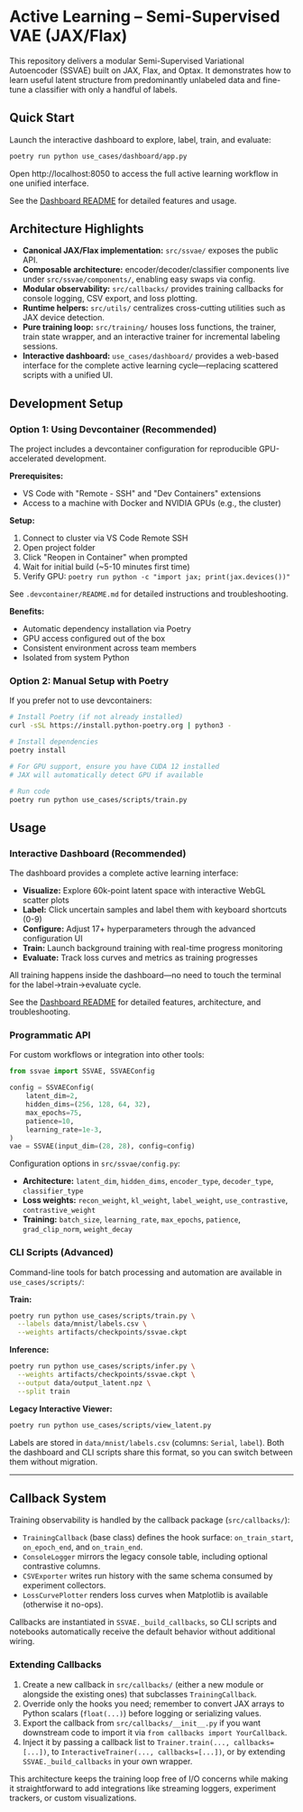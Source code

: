 Active Learning – Semi-Supervised VAE (JAX/Flax)
================================================

This repository delivers a modular Semi-Supervised Variational Autoencoder (SSVAE) built on JAX, Flax, and Optax. It demonstrates how to learn useful latent structure from predominantly unlabeled data and fine-tune a classifier with only a handful of labels.

## Quick Start

Launch the interactive dashboard to explore, label, train, and evaluate:

```bash
poetry run python use_cases/dashboard/app.py
```

Open http://localhost:8050 to access the full active learning workflow in one unified interface.

See the [Dashboard README](use_cases/dashboard/README.md) for detailed features and usage.

## Architecture Highlights

- **Canonical JAX/Flax implementation:** `src/ssvae/` exposes the public API.
- **Composable architecture:** encoder/decoder/classifier components live under `src/ssvae/components/`, enabling easy swaps via config.
- **Modular observability:** `src/callbacks/` provides training callbacks for console logging, CSV export, and loss plotting.
- **Runtime helpers:** `src/utils/` centralizes cross-cutting utilities such as JAX device detection.
- **Pure training loop:** `src/training/` houses loss functions, the trainer, train state wrapper, and an interactive trainer for incremental labeling sessions.
- **Interactive dashboard:** `use_cases/dashboard/` provides a web-based interface for the complete active learning cycle—replacing scattered scripts with a unified UI.






Development Setup
-----------------

### Option 1: Using Devcontainer (Recommended)

The project includes a devcontainer configuration for reproducible GPU-accelerated development.

**Prerequisites:**
- VS Code with "Remote - SSH" and "Dev Containers" extensions
- Access to a machine with Docker and NVIDIA GPUs (e.g., the cluster)

**Setup:**

1. Connect to cluster via VS Code Remote SSH
2. Open project folder
3. Click "Reopen in Container" when prompted
4. Wait for initial build (~5-10 minutes first time)
5. Verify GPU: `poetry run python -c "import jax; print(jax.devices())"`

See `.devcontainer/README.md` for detailed instructions and troubleshooting.

**Benefits:**
- Automatic dependency installation via Poetry
- GPU access configured out of the box
- Consistent environment across team members
- Isolated from system Python

### Option 2: Manual Setup with Poetry

If you prefer not to use devcontainers:

```bash
# Install Poetry (if not already installed)
curl -sSL https://install.python-poetry.org | python3 -

# Install dependencies
poetry install

# For GPU support, ensure you have CUDA 12 installed
# JAX will automatically detect GPU if available

# Run code
poetry run python use_cases/scripts/train.py
```


## Usage

### Interactive Dashboard (Recommended)

The dashboard provides a complete active learning interface:

- **Visualize:** Explore 60k-point latent space with interactive WebGL scatter plots
- **Label:** Click uncertain samples and label them with keyboard shortcuts (0-9)
- **Configure:** Adjust 17+ hyperparameters through the advanced configuration UI
- **Train:** Launch background training with real-time progress monitoring
- **Evaluate:** Track loss curves and metrics as training progresses

All training happens inside the dashboard—no need to touch the terminal for the label→train→evaluate cycle.

See the [Dashboard README](use_cases/dashboard/README.md) for detailed features, architecture, and troubleshooting.

### Programmatic API

For custom workflows or integration into other tools:

```python
from ssvae import SSVAE, SSVAEConfig

config = SSVAEConfig(
    latent_dim=2,
    hidden_dims=(256, 128, 64, 32),
    max_epochs=75,
    patience=10,
    learning_rate=1e-3,
)
vae = SSVAE(input_dim=(28, 28), config=config)
```

Configuration options in `src/ssvae/config.py`:

- **Architecture:** `latent_dim`, `hidden_dims`, `encoder_type`, `decoder_type`, `classifier_type`
- **Loss weights:** `recon_weight`, `kl_weight`, `label_weight`, `use_contrastive`, `contrastive_weight`
- **Training:** `batch_size`, `learning_rate`, `max_epochs`, `patience`, `grad_clip_norm`, `weight_decay`

### CLI Scripts (Advanced)

Command-line tools for batch processing and automation are available in `use_cases/scripts/`:

**Train:**
```bash
poetry run python use_cases/scripts/train.py \
  --labels data/mnist/labels.csv \
  --weights artifacts/checkpoints/ssvae.ckpt
```

**Inference:**
```bash
poetry run python use_cases/scripts/infer.py \
  --weights artifacts/checkpoints/ssvae.ckpt \
  --output data/output_latent.npz \
  --split train
```

**Legacy Interactive Viewer:**
```bash
poetry run python use_cases/scripts/view_latent.py
```

Labels are stored in `data/mnist/labels.csv` (columns: `Serial`, `label`). Both the dashboard and CLI scripts share this format, so you can switch between them without migration.

---

Callback System
---------------

Training observability is handled by the callback package (`src/callbacks/`):

- `TrainingCallback` (base class) defines the hook surface: `on_train_start`, `on_epoch_end`, and `on_train_end`.
- `ConsoleLogger` mirrors the legacy console table, including optional contrastive columns.
- `CSVExporter` writes run history with the same schema consumed by experiment collectors.
- `LossCurvePlotter` renders loss curves when Matplotlib is available (otherwise it no-ops).

Callbacks are instantiated in `SSVAE._build_callbacks`, so CLI scripts and notebooks automatically receive the default behavior without additional wiring.

### Extending Callbacks

1. Create a new callback in `src/callbacks/` (either a new module or alongside the existing ones) that subclasses `TrainingCallback`.
2. Override only the hooks you need; remember to convert JAX arrays to Python scalars (`float(...)`) before logging or serializing values.
3. Export the callback from `src/callbacks/__init__.py` if you want downstream code to import it via `from callbacks import YourCallback`.
4. Inject it by passing a callback list to `Trainer.train(..., callbacks=[...])`, to `InteractiveTrainer(..., callbacks=[...])`, or by extending `SSVAE._build_callbacks` in your own wrapper.

This architecture keeps the training loop free of I/O concerns while making it straightforward to add integrations like streaming loggers, experiment trackers, or custom visualizations.
